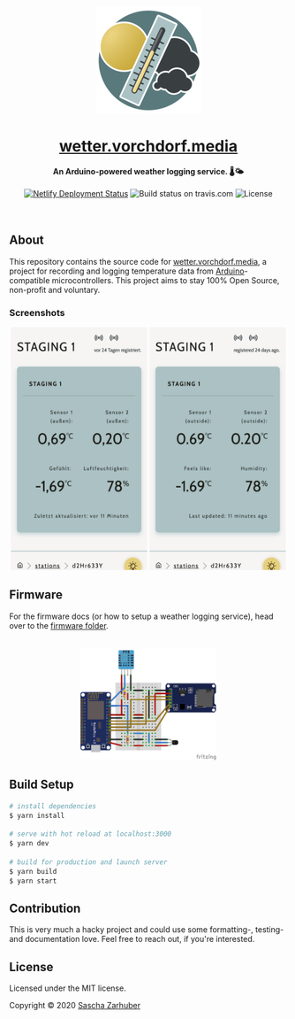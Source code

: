 <div align="center">
  <img src="packages/website/public/icons/rounded-icon-192.png" alt="The icon of Image Compressor" width="192px" />
  <br />
  <h1><a href="https://wetter.vorchdorf.media/" rel="noopener noreferrer">wetter.vorchdorf.media</a></h1>
  <strong>An Arduino-powered weather logging service. 🌡️🌤️</strong>
  <br />
  <br />
  <a href="https://app.netlify.com/sites/wetter-vorchdorf-media/deploys"><img alt="Netlify Deployment Status" src="https://api.netlify.com/api/v1/badges/4d3def6c-c992-4f1c-8a91-5fac84cac030/deploy-status" /></a> <img alt="Build status on travis.com" src="https://img.shields.io/travis/com/vorchdorf-dot-media/weather"> <img alt="License" src="https://img.shields.io/github/license/vorchdorf-dot-media/weather"> 
  <br />
  <br />
  <br />
</div>

## About

This repository contains the source code for [wetter.vorchdorf.media](https://wetter.vorchdorf.media), a project for recording and logging temperature data from [Arduino](https://www.arduino.cc/)-compatible microcontrollers. This project aims to stay 100% Open Source, non-profit and voluntary.

### Screenshots

<div align="center">
  <img src="packages/website/public/screenshots/station-de.png" alt="A screenshot showing the german version of a station page" width="49%" />
  <img src="packages/website/public/screenshots/station-en.png" alt="A screenshot showing the english version of a station page" width="49%" />
</div>

## Firmware

For the firmware docs (or how to setup a weather logging service), head over to the [firmware folder](firmware).

<div align="center">
  <br />
  <img src="firmware/wiring_sketch.png" alt="A screenshot showing the german version of a station page" width="49%" />
</div>

## Build Setup

```bash
# install dependencies
$ yarn install

# serve with hot reload at localhost:3000
$ yarn dev

# build for production and launch server
$ yarn build
$ yarn start
```

## Contribution

This is very much a hacky project and could use some formatting-, testing- and documentation love. Feel free to reach out, if you're interested.

## License

Licensed under the MIT license.

Copyright ©️ 2020 [Sascha Zarhuber](https://sascha.work)

